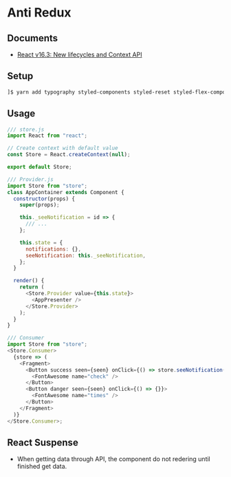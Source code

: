 # Anti Redux

## Documents

* [React v16.3: New lifecycles and Context API](https://reactjs.org/blog/2018/03/29/react-v-16-3.html)

## Setup

```bash
]$ yarn add typography styled-components styled-reset styled-flex-component react-fontawesome
```

## Usage

```javascript
/// store.js
import React from "react";

// Create context with default value
const Store = React.createContext(null);

export default Store;

/// Provider.js
import Store from "store";
class AppContainer extends Component {
  constructor(props) {
    super(props);

    this._seeNotification = id => {
      /// ...
    };

    this.state = {
      notifications: {},
      seeNotification: this._seeNotification,
    };
  }

  render() {
    return (
      <Store.Provider value={this.state}>
        <AppPresenter />
      </Store.Provider>
    );
  }
}

/// Consumer
import Store from "store";
<Store.Consumer>
  {store => (
    <Fragment>
      <Button success seen={seen} onClick={() => store.seeNotification(id)}>
        <FontAwesome name="check" />
      </Button>
      <Button danger seen={seen} onClick={() => {}}>
        <FontAwesome name="times" />
      </Button>
    </Fragment>
  )}
</Store.Consumer>;
```

## React Suspense

* When getting data through API, the component do not redering until finished get data.
